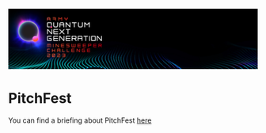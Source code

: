 <p align="center">
  <img src="https://github.com/ricohub01/qng23-challenge/blob/main/assets/images/Header.jpg?raw=true" alt="header"/>
</p>

# PitchFest



You can find a briefing about PitchFest [here](/assets/docs/QNG23%20PitchFest%20Briefing.pdf)


